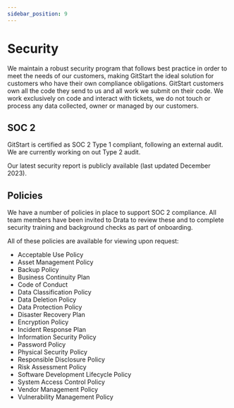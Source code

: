 ```yaml
---
sidebar_position: 9
---
```


# Security

We maintain a robust security program that follows best practice in order to meet the needs of our customers, making GitStart the ideal solution for customers who have their own compliance obligations. GitStart customers own all the code  they send to us and all work we submit on their code. We work exclusively on code and interact with tickets, we do not touch or process any data collected, owner or managed by our customers.

## SOC 2

GitStart is certified as SOC 2 Type 1 compliant, following an external audit. We are currently working on out Type 2 audit.

Our latest security report is publicly available (last updated December 2023).


## Policies
We have a number of policies in place to support SOC 2 compliance. All team members have been invited to Drata to review these and to complete security training and background checks as part of onboarding.

All of these policies are available for viewing upon request:

- Acceptable Use Policy
- Asset Management Policy
- Backup Policy
- Business Continuity Plan
- Code of Conduct
- Data Classification Policy
- Data Deletion Policy
- Data Protection Policy
- Disaster Recovery Plan
- Encryption Policy
- Incident Response Plan
- Information Security Policy
- Password Policy
- Physical Security Policy
- Responsible Disclosure Policy
- Risk Assessment Policy
- Software Development Lifecycle Policy
- System Access Control Policy
- Vendor Management Policy
- Vulnerability Management Policy
